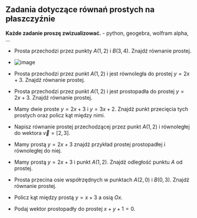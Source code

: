 ## Zadania dotyczące równań prostych na płaszczyźnie

**Każde zadanie proszę zwizualizować.** - python, geogebra, wolfram alpha, ...

* Prosta przechodzi przez punkty $A(1, 2)$ i $B(3, 4)$. Znajdź równanie prostej.
* ![image](https://github.com/user-attachments/assets/b9a2ba6b-3faf-4b77-9353-983d08503239)

* Prosta przechodzi przez punkt $A(1, 2)$ i jest równoległa do prostej $y = 2x + 3$. Znajdź równanie prostej.
* Prosta przechodzi przez punkt $A(1, 2)$ i jest prostopadła do prostej $y = 2x + 3$. Znajdź równanie prostej.
* Mamy dwie proste $y = 2x + 3$ i $y = 3x + 2$. Znajdź punkt przecięcia tych prostych oraz policz kąt między nimi.
* Napisz równanie prostej przechodzącej przez punkt $A(1, 2)$ i równoległej do wektora $\vec{v} = [2, 3]$.
* Mamy prostą $y = 2x + 3$ znajdź przykład prostej prostopadłej i równoległej do niej.
* Mamy prostą $y = 2x + 3$ i punkt $A(1, 2)$. Znajdź odległość punktu $A$ od prostej.
* Prosta przecina osie współrzędnych w punktach $A(2, 0)$ i $B(0, 3)$. Znajdź równanie prostej.
* Policz kąt między prostą $y = x + 3$ a osią $Ox$.
* Podaj wektor prostopadły do prostej $x+y+1=0$.
